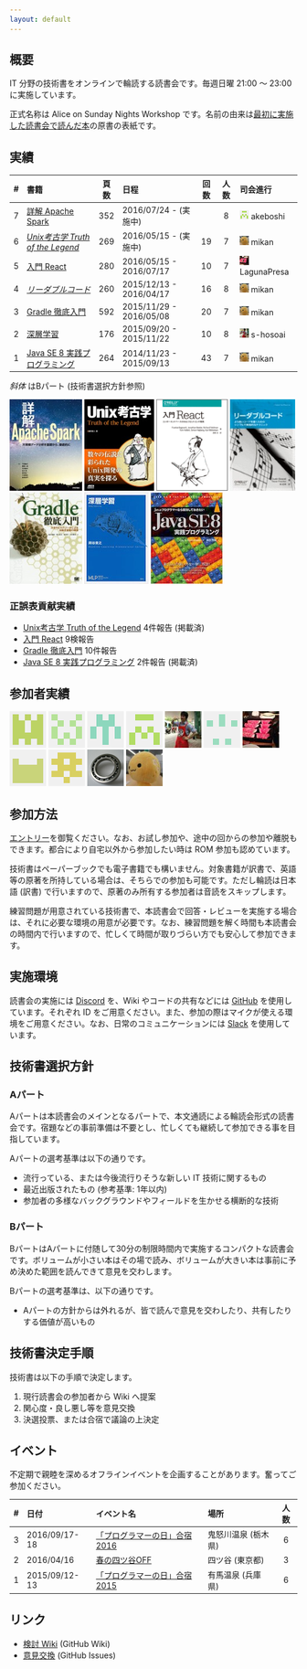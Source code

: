 ```yaml
---
layout: default
---
```


## 概要

IT 分野の技術書をオンラインで輪読する読書会です。毎週日曜 21:00 〜 23:00 に実施しています。

正式名称は Alice on Sunday Nights Workshop です。名前の由来は[最初に実施した読書会で読んだ本](/workshop/1-java8)の原書の表紙です。

## 実績

| # | 書籍                                                 |頁数 | 日程                    |回数|人数| 司会進行 |
|--:|:-----------------------------------------------------|:---:|:------------------------|:--:|:--:|:---------|
| 7 | [詳解 Apache Spark](/workshop/7-spark)               | 352 | 2016/07/24 - (実施中)   |    |  8 | ![](/images/users/akeboshi_16.png) akeboshi |
| 6 | *[Unix考古学 Truth of the Legend](/workshop/6-unix)* | 269 | 2016/05/15 - (実施中)   | 19 |  7 | ![](/images/users/mikan_16.png) mikan |
| 5 | [入門 React](/workshop/5-react)                      | 280 | 2016/05/15 - 2016/07/17 | 10 |  7 | ![](/images/users/LagunaPresa_16.png) LagunaPresa |
| 4 | *[リーダブルコード](/workshop/4-readablecode)*       | 260 | 2015/12/13 - 2016/04/17 | 16 |  8 | ![](/images/users/mikan_16.png) mikan |
| 3 | [Gradle 徹底入門](/workshop/3-gradle)                | 592 | 2015/11/29 - 2016/05/08 | 20 |  7 | ![](/images/users/mikan_16.png) mikan |
| 2 | [深層学習](/workshop/2-deeplearning)                 | 176 | 2015/09/20 - 2015/11/22 | 10 |  8 | ![](/images/users/s-hosoai_16.png) s-hosoai |
| 1 | [Java SE 8 実践プログラミング](/workshop/1-java8)    | 264 | 2014/11/23 - 2015/09/13 | 43 |  7 | ![](/images/users/mikan_16.png) mikan |

*斜体* はBパート (技術書選択方針参照)

[![](/images/cover-spark.jpg "詳解 Apache Spark")](/workshop/7-spark)
[![](/images/cover-unix.jpg "Unix考古学")](/workshop/6-unix)
[![](/images/cover-react.png "入門 React")](/workshop/5-react)
[![](/images/cover-readablecode.jpg "リーダブルコード")](/workshop/4-readablecode)
[![](/images/cover-gradle.jpg "Gradle 徹底入門")](/workshop/3-gradle)
[![](/images/cover-deeplearning.jpg "深層学習")](/workshop/2-deeplearning)
[![](/images/cover-java8.jpg "Java SE 8 実践プログラミング")](/workshop/1-java8)


### 正誤表貢献実績

* [Unix考古学 Truth of the Legend](/workshop/6-unix) 4件報告 (掲載済)
* [入門 React](/workshop/5-react) 9検報告
* [Gradle 徹底入門](/workshop/3-gradle) 10件報告
* [Java SE 8 実践プログラミング](/workshop/1-java8) 2件報告 (掲載済)

## 参加者実績

[![](/images/users/kzt-ysmr_64.png "kzt-ysmr")](https://github.com/kzt-ysmr)
[![](/images/users/amatubu2525_64.png "amatubu2525")](https://github.com/amatubu2525)
[![](/images/users/marishi_64.png "marishi")](https://github.com/marishi)
[![](/images/users/akeboshi_64.png "akeboshi")](https://github.com/akeboshi)
[![](/images/users/s-hosoai_64.png "s-hosoai")](https://github.com/s-hosoai)
[![](/images/users/intptr-t_64.png "intptr-t")](https://github.com/intptr-t)
[![](/images/users/LagunaPresa_64.png "LagunaPresa")](https://github.com/LagunaPresa)
[![](/images/users/namichan0801_64.png "namichan0801")](https://github.com/namichan0801)
[![](/images/users/YuichiroSato_64.png "YuichiroSato")](https://github.com/YuichiroSato)
[![](/images/users/MrBearing_64.png "MrBearing")](https://github.com/MrBearing)
[![](/images/users/mikan_64.png "mikan")](https://github.com/mikan)

## 参加方法

[エントリー](/3-entry)を御覧ください。なお、お試し参加や、途中の回からの参加や離脱もできます。都合により自宅以外から参加したい時は ROM 参加も認めています。

技術書はペーパーブックでも電子書籍でも構いません。対象書籍が訳書で、英語等の原著を所持している場合は、そちらでの参加も可能です。ただし輪読は日本語 (訳書) で行いますので、原著のみ所有する参加者は音読をスキップします。

練習問題が用意されている技術書で、本読書会で回答・レビューを実施する場合は、それに必要な環境の用意が必要です。なお、練習問題を解く時間も本読書会の時間内で行いますので、忙しくて時間が取りづらい方でも安心して参加できます。

## 実施環境

読書会の実施には [Discord](https://discordapp.com/) を、Wiki やコードの共有などには [GitHub](https://github.com) を使用しています。それぞれ ID をご用意ください。また、参加の際はマイクが使える環境をご用意ください。なお、日常のコミュニケーションには [Slack](https://aosn.slack.com) を使用しています。

## 技術書選択方針

### Aパート

Aパートは本読書会のメインとなるパートで、本文通読による輪読会形式の読書会です。宿題などの事前準備は不要とし、忙しくても継続して参加できる事を目指しています。

Aパートの選考基準は以下の通りです。

* 流行っている、または今後流行りそうな新しい IT 技術に関するもの
* 最近出版されたもの (参考基準: 1年以内)
* 参加者の多様なバックグラウンドやフィールドを生かせる横断的な技術

### Bパート

BパートはAパートに付随して30分の制限時間内で実施するコンパクトな読書会です。ボリュームが小さい本はその場で読み、ボリュームが大きい本は事前に予め決めた範囲を読んできて意見を交わします。

Bパートの選考基準は、以下の通りです。

* Aパートの方針からは外れるが、皆で読んで意見を交わしたり、共有したりする価値が高いもの

## 技術書決定手順

技術書は以下の手順で決定します。

1. 現行読書会の参加者から Wiki へ提案
2. 関心度・良し悪し等を意見交換
3. 決選投票、または合宿で議論の上決定

## イベント

不定期で親睦を深めるオフラインイベントを企画することがあります。奮ってご参加ください。

| # | 日付          | イベント名                                         | 場所                |人数|
|--:|:--------------|:---------------------------------------------------|:--------------------|:--:|
| 3 | 2016/09/17-18 | [「プログラマーの日」合宿 2016](/event/3-0917camp) | 鬼怒川温泉 (栃木県) |  6 |
| 2 | 2016/04/16    | [春の四ツ谷OFF](/event/2-0416off)                  | 四ツ谷 (東京都)     |  3 |
| 1 | 2015/09/12-13 | [「プログラマーの日」合宿 2015](/event/1-0913camp) | 有馬温泉 (兵庫県)   |  6 |

## リンク

* [検討 Wiki](https://github.com/aosn/aosn.github.io/wiki) (GitHub Wiki)
* [意見交換](https://github.com/aosn/aosn.github.io/issues) (GitHub Issues)
